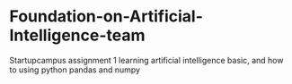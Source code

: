 # Foundation-on-Artificial-Intelligence-team
Startupcampus assignment 1 learning artificial intelligence basic, and how to using python pandas and numpy
